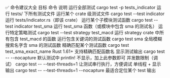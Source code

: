 ✅ 命令建议大全
目标	命令	说明
运行全部测试	cargo test -p tests_indicator	运行 tests/ 下所有测试文件
运行某个 crate 级测试文件	cargo test --test indicator	运行 tests/indicator.rs（即该 crate）
运行某个子模块测试函数	cargo test --test indicator test_sma	运行 test_sma 函数（或模块中包含 sma 的测试名）
运行特定策略测试	cargo test --test strategy test_macd	运行 strategy crate 中所有包含 test_macd 的函数
运行包含关键词的测试函数	cargo test sma	全局模糊搜索名字含 sma 的测试函数
精确匹配某个测试函数	cargo test test_sma_exact_name	Rust 1.61+ 支持精确匹配函数名
显示测试输出	cargo test -- --nocapture	默认测试中 println! 不显示，加上此参数即可
并发数限制（调试）	cargo test -- --test-threads=1	让测试串行执行，方便调试
单线程 + 显示输出	cargo test -- --test-threads=1 --nocapture	最适合定位某个 test 输出
